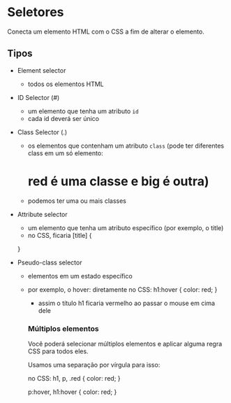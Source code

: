# Seletores

Conecta um elemento HTML com o CSS a fim de alterar o elemento.

## Tipos

* Element selector
    - todos os elementos HTML

* ID Selector (#)
    - um elemento que tenha um atributo `id`
    - cada id deverá ser único

* Class Selector (.)
    - os elementos que contenham um atributo `class` (pode ter diferentes class em um só elemento: <h1 class="red big"/> red é uma classe e big é outra)
    - podemos ter uma ou mais classes

* Attribute selector
    - um elemento que tenha um atributo específico (por exemplo, o title)
    - no CSS, ficaria [title] {
        
    }

* Pseudo-class selector
    - elementos em um estado específico
    - por exemplo, o hover:
        diretamente no CSS: h1:hover {
            color: red;
        }

        - assim o título h1 ficaria vermelho ao passar o mouse em cima dele

        ### Múltiplos elementos
        
        Você poderá selecionar múltiplos elementos e aplicar alguma regra CSS para todos eles.

        Usamos uma separação por vírgula para isso:

        no CSS: h1, p, .red {
            color: red;
        }

        p:hover, h1:hover {
            color: red;
        }
